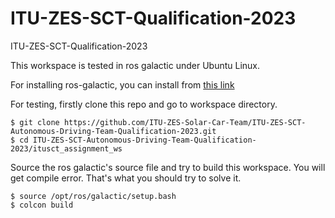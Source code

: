 # ITU-ZES-SCT-Qualification-2023
ITU-ZES-SCT-Qualification-2023

This workspace is tested in ros galactic under Ubuntu Linux.

For installing ros-galactic, you can install from [this link](https://docs.ros.org/en/galactic/Installation/Ubuntu-Install-Debians.html)

For testing, firstly clone this repo and go to workspace directory.
```
$ git clone https://github.com/ITU-ZES-Solar-Car-Team/ITU-ZES-SCT-Autonomous-Driving-Team-Qualification-2023.git
$ cd ITU-ZES-SCT-Autonomous-Driving-Team-Qualification-2023/itusct_assignment_ws
```

Source the ros galactic's source file and try to build this workspace. You will get compile error. That's what you should try to solve it.
```
$ source /opt/ros/galactic/setup.bash
$ colcon build
```
